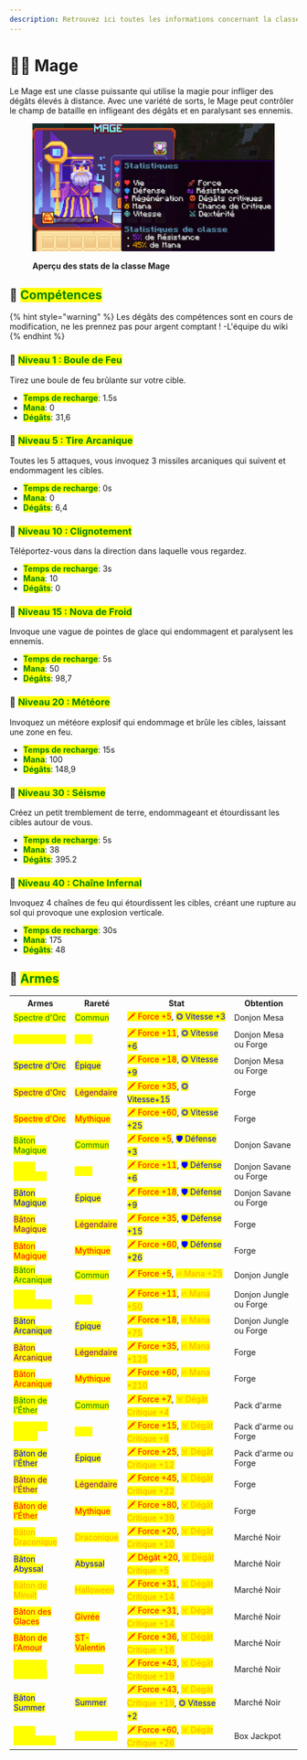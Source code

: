 ```yaml
---
description: Retrouvez ici toutes les informations concernant la classe Mage
---
```


# 🧙‍♂️ Mage

Le Mage est une classe puissante qui utilise la magie pour infliger des dégâts élevés à distance. Avec une variété de sorts, le Mage peut contrôler le champ de bataille en infligeant des dégâts et en paralysant ses ennemis.

<figure><img src="../../.gitbook/assets/Les_Classes/Mage.png" alt=""><figcaption><p><strong>Aperçu des stats de la classe Mage</strong></p></figcaption></figure>

## 💠 <mark style="color:green;">Compétences</mark>

{% hint style="warning" %}
Les dégâts des compétences sont en cours de modification, ne les prennez pas pour argent comptant !
-L'équipe du wiki
{% endhint %}

### 🔸 <mark style="color:green;">Niveau 1 : Boule de Feu</mark>

Tirez une boule de feu brûlante sur votre cible.

* <mark style="color:green;">**Temps de recharge**</mark>: 1.5s
* <mark style="color:green;">**Mana**</mark>: 0
* <mark style="color:green;">**Dégâts**</mark>: 31,6

### 🔸 <mark style="color:green;">**Niveau 5 : Tire Arcanique**</mark>

Toutes les 5 attaques, vous invoquez 3 missiles arcaniques qui suivent et endommagent les cibles.

* <mark style="color:green;">**Temps de recharge**</mark>: 0s
* <mark style="color:green;">**Mana**</mark>: 0
* <mark style="color:green;">**Dégâts**</mark>: 6,4

### 🔸 <mark style="color:green;">**Niveau 10 : Clignotement**</mark>

Téléportez-vous dans la direction dans laquelle vous regardez.

* <mark style="color:green;">**Temps de recharge**</mark>: 3s
* <mark style="color:green;">**Mana**</mark>: 10
* <mark style="color:green;">**Dégâts**</mark>: 0
<!--Il faudrai demander le nombre de blocs max pour la tp-->

### 🔸 <mark style="color:green;">**Niveau 15 : Nova de Froid**</mark>

Invoque une vague de pointes de glace qui endommagent et paralysent les ennemis.

* <mark style="color:green;">**Temps de recharge**</mark>: 5s
* <mark style="color:green;">**Mana**</mark>: 50
* <mark style="color:green;">**Dégâts**</mark>: 98,7
<!--Il faudrai demander la durée de paralysie-->

### 🔸 <mark style="color:green;">**Niveau 20 : Météore**</mark>

Invoquez un météore explosif qui endommage et brûle les cibles, laissant une zone en feu.

* <mark style="color:green;">**Temps de recharge**</mark>: 15s
* <mark style="color:green;">**Mana**</mark>: 100
* <mark style="color:green;">**Dégâts**</mark>: 148,9

### 🔸 <mark style="color:green;">**Niveau 30 : Séisme**</mark>

Créez un petit tremblement de terre, endommageant et étourdissant les cibles autour de vous.

* <mark style="color:green;">**Temps de recharge**</mark>: 5s
* <mark style="color:green;">**Mana**</mark>: 38
* <mark style="color:green;">**Dégâts**</mark>: 395.2
<!--Il faudrai demander la durée du stun-->


### 🔸 <mark style="color:green;">**Niveau 40 : Chaîne Infernal**</mark>

Invoquez 4 chaînes de feu qui étourdissent les cibles, créant une rupture au sol qui provoque une explosion verticale.

* <mark style="color:green;">**Temps de recharge**</mark>: 30s
* <mark style="color:green;">**Mana**</mark>: 175
* <mark style="color:green;">**Dégâts**</mark>: 48

## 💠 <mark style="color:green;">Armes</mark>

<table>
  <tr>
    <th>Armes</th>
    <th>Rareté</th>
    <th>Stat</th>
    <th>Obtention</th>
  </tr>
  <tr>
    <td><mark style="color:green;">Spectre d'Orc</mark></td>
    <td><mark style="color:green;">Commun</mark></td>
    <td><mark style="color:red;">🗡 Force +5</mark>, <mark style="color:blue;">◎ Vitesse +3</mark></td>
    <td>Donjon Mesa</td>
  </tr>
  <tr>
    <td><mark style="color:yellow;">Spectre d'Orc</mark></td>
    <td><mark style="color:yellow;">Rare</mark></td>
    <td><mark style="color:red;">🗡 Force +11</mark>, <mark style="color:blue;">◎ Vitesse +6</mark></td>
    <td>Donjon Mesa ou Forge</td>
  </tr>
  <tr>
    <td><mark style="color:blue;">Spectre d'Orc</mark></td>
    <td><mark style="color:blue;">Épique</mark></td>
    <td><mark style="color:red;">🗡 Force +18</mark>, <mark style="color:blue;">◎ Vitesse +9</mark></td>
    <td>Donjon Mesa ou Forge</td>
  </tr>
  <tr>
    <td><mark style="color:purple;">Spectre d'Orc</mark></td>
    <td><mark style="color:purple;">Légendaire</mark></td>
    <td><mark style="color:red;">🗡 Force +35</mark>, <mark style="color:blue;">◎ Vitesse+15</mark></td>
    <td>Forge</td>
  </tr>
  <tr>
    <td><mark style="color:red;">Spectre d'Orc</mark></td>
    <td><mark style="color:red;">Mythique</mark></td>
    <td><mark style="color:red;">🗡 Force +60</mark>, <mark style="color:blue;">◎ Vitesse +25</mark></td>
    <td>Forge</td>
  </tr>
  <tr>
    <td><mark style="color:green;">Bâton Magique</mark></td>
    <td><mark style="color:green;">Commun</mark></td>
    <td><mark style="color:red;">🗡 Force +5</mark>, <mark style="color:blue;">🛡 Défense +3</mark></td>
    <td>Donjon Savane</td>
  </tr>
  <tr>
    <td><mark style="color:yellow;">Bâton Magique</mark></td>
    <td><mark style="color:yellow;">Rare</mark></td>
    <td><mark style="color:red;">🗡 Force +11</mark>, <mark style="color:blue;">🛡 Défense +6</mark></td>
    <td>Donjon Savane ou Forge</td>
  </tr>
  <tr>
    <td><mark style="color:blue;">Bâton Magique</mark></td>
    <td><mark style="color:blue;">Épique</mark></td>
    <td><mark style="color:red;">🗡 Force +18</mark>, <mark style="color:blue;">🛡 Défense +9</mark></td>
    <td>Donjon Savane ou Forge</td>
  </tr>
  <tr>
    <td><mark style="color:purple;">Bâton Magique</mark></td>
    <td><mark style="color:purple;">Légendaire</mark></td>
    <td><mark style="color:red;">🗡 Force +35</mark>, <mark style="color:blue;">🛡 Défense +15</mark></td>
    <td>Forge</td>
  </tr>
  <tr>
    <td><mark style="color:red;">Bâton Magique</mark></td>
    <td><mark style="color:red;">Mythique</mark></td>
    <td><mark style="color:red;">🗡 Force +60</mark>, <mark style="color:blue;">🛡 Défense +26</mark></td>
    <td>Forge</td>
  </tr>
  <tr>
    <td><mark style="color:green;">Bâton Arcanique</mark></td>
    <td><mark style="color:green;">Commun</mark></td>
    <td><mark style="color:red;">🗡 Force +5</mark>, <mark style="color:orange;">🔥 Mana +25</mark></td>
    <td>Donjon Jungle</td>
  </tr>
  <tr>
    <td><mark style="color:yellow;">Bâton Arcanique</mark></td>
    <td><mark style="color:yellow;">Rare</mark></td>
    <td><mark style="color:red;">🗡 Force +11</mark>, <mark style="color:orange;">🔥 Mana +50</mark></td>
    <td>Donjon Jungle ou Forge</td>
  </tr>
  <tr>
    <td><mark style="color:blue;">Bâton Arcanique</mark></td>
    <td><mark style="color:blue;">Épique</mark></td>
    <td><mark style="color:red;">🗡 Force +18</mark>, <mark style="color:orange;">🔥 Mana +75</mark></td>
    <td>Donjon Jungle ou Forge</td>
  </tr>
  <tr>
    <td><mark style="color:purple;">Bâton Arcanique</mark></td>
    <td><mark style="color:purple;">Légendaire</mark></td>
    <td><mark style="color:red;">🗡 Force +35</mark>, <mark style="color:orange;">🔥 Mana +125</mark></td>
    <td>Forge</td>
  </tr>
  <tr>
    <td><mark style="color:red;">Bâton Arcanique</mark></td>
    <td><mark style="color:red;">Mythique</mark></td>
    <td><mark style="color:red;">🗡 Force +60</mark>, <mark style="color:orange;">🔥 Mana +210</mark></td>
    <td>Forge</td>
  </tr>
  <tr>
    <td><mark style="color:green;">Bâton de l'Éther</mark></td>
    <td><mark style="color:green;">Commun</mark></td>
    <td><mark style="color:red;">🗡 Force +7</mark>, <mark style="color:orange;">☠ Dégât Critique +4</mark></td>
    <td>Pack d'arme</td>
  </tr>
  <tr>
    <td><mark style="color:yellow;">Bâton de l'Éther</mark></td>
    <td><mark style="color:yellow;">Rare</mark></td>
    <td><mark style="color:red;">🗡 Force +15</mark>, <mark style="color:orange;">☠ Dégât Critique +8</mark></td>
    <td>Pack d'arme ou Forge</td>
  </tr>
  <tr>
    <td><mark style="color:blue;">Bâton de l'Éther</mark></td>
    <td><mark style="color:blue;">Épique</mark></td>
    <td><mark style="color:red;">🗡 Force +25</mark>, <mark style="color:orange;">☠ Dégât Critique +12</mark></td>
    <td>Pack d'arme ou Forge</td>
  </tr>
  <tr>
    <td><mark style="color:purple;">Bâton de l'Éther</mark></td>
    <td><mark style="color:purple;">Légendaire</mark></td>
    <td><mark style="color:red;">🗡 Force +45</mark>, <mark style="color:orange;">☠ Dégât Critique +22</mark></td>
    <td>Forge</td>
  </tr>
  <tr>
    <td><mark style="color:red;">Bâton de l'Éther</mark></td>
    <td><mark style="color:red;">Mythique</mark></td>
    <td><mark style="color:red;">🗡 Force +80</mark>, <mark style="color:orange;">☠ Dégât Critique +39</mark></td>
    <td>Forge</td>
  </tr>
  <tr>
    <td><mark style="color:orange;">Bâton Draconique</mark></td>
    <td><mark style="color:orange;">Draconique</mark></td>
    <td><mark style="color:red;">🗡 Force +20</mark>, <mark style="color:orange;">☠ Dégât Critique +10</mark></td>
    <td>Marché Noir</td>
  </tr>
  <tr>
    <td><mark style="color:blue;">Bâton Abyssal</mark></td>
    <td><mark style="color:blue;">Abyssal</mark></td>
    <td><mark style="color:red;">🗡 Dégât +20</mark>, <mark style="color:orange;">☠ Dégât Critique +5</mark></td>
    <td>Marché Noir</td>
  </tr>
  <tr>
    <td><mark style="color:orange;">Bâton de Minuit</mark></td>
    <td><mark style="color:orange;">Halloween</mark></td>
    <td><mark style="color:red;">🗡 Force +31</mark>, <mark style="color:orange;">☠ Dégât Critique +14</mark></td>
    <td>Marché Noir</td>
  </tr>
  <tr>
    <td><mark style="color:red;">Bâton des Glaces</mark></td>
    <td><mark style="color:red;">Givrée</mark></td>
    <td><mark style="color:red;">🗡 Force +31</mark>, <mark style="color:orange;">☠ Dégât Critique +14</mark></td>
    <td>Marché Noir</td>
  </tr>
  <tr>
    <td><mark style="color:red;">Bâton de l'Amour</mark></td>
    <td><mark style="color:red;">ST-Valentin</mark></td>
    <td><mark style="color:red;">🗡 Force +36</mark>, <mark style="color:orange;">☠ Dégât Critique +16</mark></td>
    <td>Marché Noir</td>
  </tr>
  <tr>
    <td><mark style="color:yellow;">Bâton en Chocolat</mark></td>
    <td><mark style="color:yellow;">Pâques</mark></td>
    <td><mark style="color:red;">🗡 Force +43</mark>, <mark style="color:orange;">☠ Dégât Critique +19</mark></td>
    <td>Marché Noir</td>
  </tr>
  <tr>
    <td><mark style="color:blue;">Bâton Summer</mark></td>
    <td><mark style="color:blue;">Summer</mark></td>
    <td><mark style="color:red;">🗡 Force +43</mark>, <mark style="color:orange;">☠ Dégât Critique +19</mark>, <mark style="color:blue;">◎ Vitesse +2</mark></td>
    <td>Marché Noir</td>
  </tr>
  <tr>
    <td><mark style="color:yellow;">Bâton Légendaire</mark></td>
    <td><mark style="color:yellow;">Légendaire</mark></td>
    <td><mark style="color:red;">🗡 Force +60</mark>, <mark style="color:orange;">☠ Dégât Critique +26</mark></td>
    <td>Box Jackpot</td>
  </tr>
</table>
